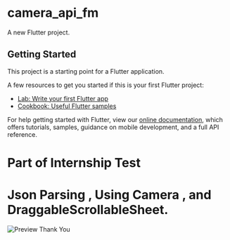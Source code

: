 # camera_api_fm

A new Flutter project.

## Getting Started

This project is a starting point for a Flutter application.

A few resources to get you started if this is your first Flutter project:

- [Lab: Write your first Flutter app](https://flutter.dev/docs/get-started/codelab)
- [Cookbook: Useful Flutter samples](https://flutter.dev/docs/cookbook)

For help getting started with Flutter, view our
[online documentation](https://flutter.dev/docs), which offers tutorials,
samples, guidance on mobile development, and a full API reference.


# Part of Internship Test
# Json Parsing , Using Camera , and DraggableScrollableSheet.

![Preview](https://user-images.githubusercontent.com/49373509/122686050-e22e2100-d22c-11eb-9b6a-9d85aa53e577.jpg)
Thank You
